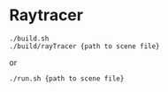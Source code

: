 # Raytracer
```
./build.sh
./build/rayTracer {path to scene file}
```
or
```
./run.sh {path to scene file}
```

